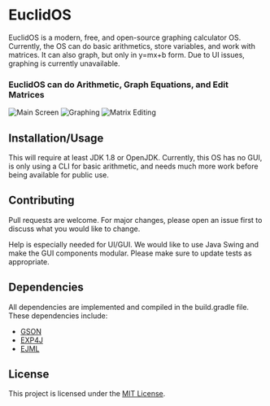 # EuclidOS
EuclidOS is a modern, free, and open-source graphing calculator OS. Currently, the OS can do basic arithmetics, store variables, and work with matrices. It can also graph, but only in y=mx+b form. Due to UI issues, graphing is currently unavailable.

### EuclidOS can do Arithmetic, Graph Equations, and Edit Matrices
![Main Screen](https://github.com/NumberC/EuclidOS/assets/47584014/446f362c-ed4f-4fb6-bbd4-f3cc027c8d04)
![Graphing](https://github.com/NumberC/EuclidOS/assets/47584014/fc7be2c1-6042-45a6-86a3-b1ac6f82b258)
![Matrix Editing](https://github.com/NumberC/EuclidOS/assets/47584014/2f3dbb4e-ac71-4066-bcfb-a8dc0160c1ff)


## Installation/Usage
This will require at least JDK 1.8 or OpenJDK. Currently, this OS has no GUI, is only using a CLI for basic arithmetic, and needs much more work before being available for public use.

## Contributing
Pull requests are welcome. For major changes, please open an issue first to discuss what you would like to change.

Help is especially needed for UI/GUI. We would like to use Java Swing and make the GUI components modular.
Please make sure to update tests as appropriate.

## Dependencies
All dependencies are implemented and compiled in the build.gradle file. These dependencies include:
- [GSON](https://github.com/google/gson)
- [EXP4J](https://www.objecthunter.net/exp4j/)
- [EJML](http://ejml.org/)

## License
This project is licensed under the [MIT License](LICENSE).
